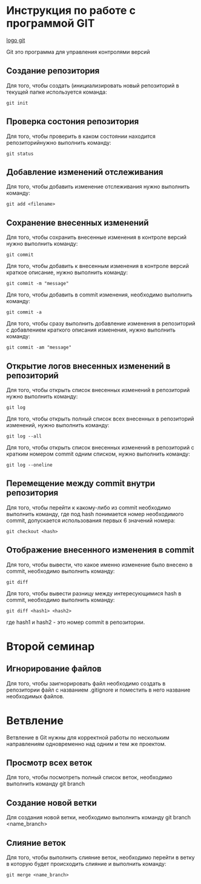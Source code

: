 # Инструкция по работе с программой GIT

[logo git](git.jpg)

Git это программа для управления контролями версий

## Создание репозитория

Для того, чтобы создать (инициализировать новый репозиторий в текущей папке используется команда:

    git init

## Проверка состония репозитория

Для того, чтобы проверить в каком состоянии находится репозиторийнужно выполнить команду:

    git status

## Добавление изменений отслеживания

Для того, чтобы добавить изменение отслеживания нужно выполнить команду:

    git add <filename>

## Сохранение внесенных изменений

Для того, чтобы сохранить внесенные изменения в контроле версий нужно выполнить команду:

    git commit

Для того, чтобы добавить к внесенным изменения в контроле версий краткое описание, нужно выполнить команду:

    git commit -m "message"

Для того, чтобы добавить в commit изменения, необходимо выполнить команду:

    git commit -a

Для того, чтобы сразу выполнить добавление изменения в репозиторий с добавлением краткого описания изменения, нужно выполнить команду:

    git commit -am "message"

## Открытие логов внесенных изменений в репозиторий

Для того, чтобы открыть список внесенных изменений в репозиторий нужно выполнить команду:

    git log

Для того, чтобы открыть полный список всех внесенных в репозиторий изменений, нужно выполнить команду:

    git log --all

Для того, чтобы открыть список внесенных изменений в репозиторий с кратким номером commit одним списком, нужно выполнить команду:

    git log --oneline

## Перемещение между commit внутри репозитория

Для того, чтобы перейти к какому-либо из commit необходимо выполнить команду, где под hash понимается номер необходимого commit, допускается использования первых 6 значений номера:

    git checkout <hash>

## Отображение внесенного изменения в commit

Для того, чтобы вывести, что какое именно изменение было внесено в commit, необходимо выполнить команду:

    git diff

Для того, чтобы вывести разницу между интересующимися hash в commit, необходимо выполнить команду:

    git diff <hash1> <hash2>

где hash1 и hash2 - это номер commit в репозитории.

# Второй семинар

## Игнорирование файлов

Для того, чтобы заигнорировать файл необходимо создать в репозитории файл с названием .gitignore и поместить в него название необходимых файлов.

# Ветвление

Ветвление в Git нужны для корректной работы по нескольким направлениям одновременно над одним и тем же проектом.

## Просмотр всех веток

Для того, чтобы посмотреть полный список веток, необходимо выполнить команду git branch

## Создание новой ветки

Для создания новой ветки, необходимо выполнить команду git branch <name_branch>

## Слияние веток

Для того, чтобы выполнить слияние веток, необходимо перейти в ветку в которую будет происходить слияние и выполнить команду:

    git merge <name_branch>

